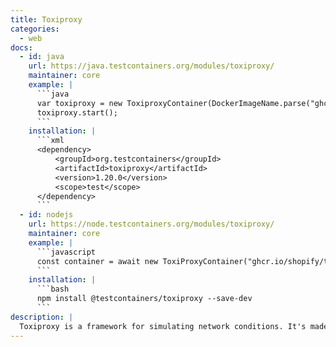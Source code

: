 ```yaml
---
title: Toxiproxy
categories:
  - web
docs:
  - id: java
    url: https://java.testcontainers.org/modules/toxiproxy/
    maintainer: core
    example: |
      ```java
      var toxiproxy = new ToxiproxyContainer(DockerImageName.parse("ghcr.io/shopify/toxiproxy:2.5.0"));
      toxiproxy.start();
      ```
    installation: |
      ```xml
      <dependency>
          <groupId>org.testcontainers</groupId>
          <artifactId>toxiproxy</artifactId>
          <version>1.20.0</version>
          <scope>test</scope>
      </dependency>
      ```
  - id: nodejs
    url: https://node.testcontainers.org/modules/toxiproxy/
    maintainer: core
    example: |
      ```javascript
      const container = await new ToxiProxyContainer("ghcr.io/shopify/toxiproxy:2.11.0").start();
      ```
    installation: |
      ```bash
      npm install @testcontainers/toxiproxy --save-dev
      ```
description: |
  Toxiproxy is a framework for simulating network conditions. It's made specifically to work in testing, CI and development environments, supporting deterministic tampering with connections, but with support for randomized chaos and customization.
---
```


